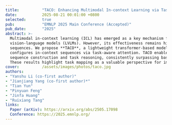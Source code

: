 ```yaml
---
title:          "TACO: Enhancing Multimodal In-context Learning via Task Mapping-Guided Sequence Configuration"
date:           2025-08-21 00:01:00 +0800
selected:       true
pub:            "EMNLP 2025 Main Conference (Accepted)"
pub_date:       "2025"
abstract: >-
  Multimodal in-context learning (ICL) has emerged as a key mechanism for harnessing the capabilities of large
  vision-language models (LVLMs). However, its effectiveness remains highly sensitive to the quality of input
  sequences. We propose **TACO**, a lightweight transformer-based model guided by task mapping, which dynamically
  configures in-context sequences via task-aware attention. TACO enables a bidirectional synergy between
  sequence construction and task reasoning, consistently surpassing baselines on five LVLMs and nine benchmarks.
  These results highlight task mapping as a valuable perspective for improving multimodal ICL.
cover:          /assets/images/photos/taco.jpg
authors:
- "Yanshu Li (co-first author)"
- "Jianjiang Yang (co-first author)*"
- "Tian Yun"
- "Pinyuan Feng"
- "Jinfa Huang"
- "Ruixiang Tang"
links:
  Paper (arXiv): https://arxiv.org/abs/2505.17098
  Conference: https://2025.emnlp.org/
---
```

